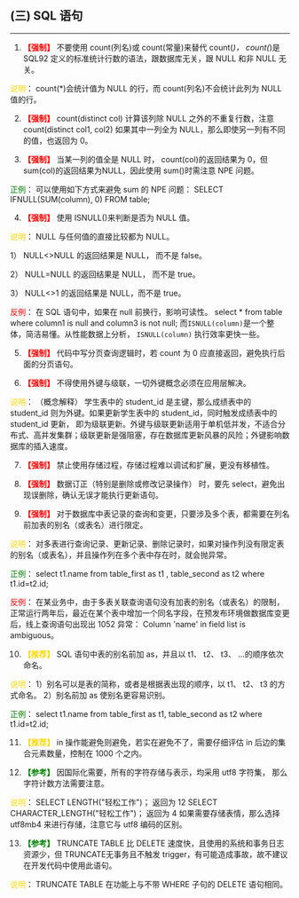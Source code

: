 ## (三) SQL 语句

---

1. **<font color=#FF0000>【强制】</font>**  不要使用 count(列名)或 count(常量)来替代 count(*)， count(*)是 SQL92 定义的标准统计行数的语法，跟数据库无关，跟 NULL 和非 NULL 无关。

<font color=#FFD700>说明</font>： count(*)会统计值为 NULL 的行，而 count(列名)不会统计此列为 NULL 值的行。


2. **<font color=#FF0000>【强制】</font>** count(distinct col) 计算该列除 NULL 之外的不重复行数，注意 count(distinct col1, col2) 如果其中一列全为 NULL，那么即使另一列有不同的值，也返回为 0。


3. **<font color=#FF0000>【强制】</font>**  当某一列的值全是 NULL 时， count(col)的返回结果为 0，但 sum(col)的返回结果为NULL，因此使用 sum()时需注意 NPE 问题。

<font color=#008000>正例</font>： 可以使用如下方式来避免 sum 的 NPE 问题： SELECT IFNULL(SUM(column), 0) FROM table;


4. **<font color=#FF0000>【强制】</font>**  使用 ISNULL()来判断是否为 NULL 值。

<font color=#FFD700>说明</font>： NULL 与任何值的直接比较都为 NULL。

1） NULL<>NULL 的返回结果是 NULL， 而不是 false。

2） NULL=NULL 的返回结果是 NULL， 而不是 true。

3） NULL<>1 的返回结果是 NULL，而不是 true。

<font color=#FF0000>反例</font>： 在 SQL 语句中，如果在 null 前换行，影响可读性。 select * from table where column1 is null and column3 is not null; 而`ISNULL(column)`是一个整体，简洁易懂。从性能数据上分析， `ISNULL(column)` 执行效率更快一些。


5. **<font color=#FF0000>【强制】</font>**  代码中写分页查询逻辑时，若 count 为 0 应直接返回，避免执行后面的分页语句。


6. **<font color=#FF0000>【强制】</font>**  不得使用外键与级联，一切外键概念必须在应用层解决。

<font color=#FFD700>说明</font>： （概念解释） 学生表中的 student_id 是主键，那么成绩表中的 student_id 则为外键。如果更新学生表中的 student_id，同时触发成绩表中的 student_id 更新， 即为级联更新。外键与级联更新适用于单机低并发，不适合分布式、高并发集群；级联更新是强阻塞，存在数据库更新风暴的风险；外键影响数据库的插入速度。


7. **<font color=#FF0000>【强制】</font>**  禁止使用存储过程，存储过程难以调试和扩展，更没有移植性。


8. **<font color=#FF0000>【强制】</font>**  数据订正（特别是删除或修改记录操作） 时，要先 select，避免出现误删除，确认无误才能执行更新语句。


9. **<font color=#FF0000>【强制】</font>**  对于数据库中表记录的查询和变更，只要涉及多个表，都需要在列名前加表的别名（或表名）进行限定。

<font color=#FFD700>说明</font>： 对多表进行查询记录、更新记录、删除记录时，如果对操作列没有限定表的别名（或表名），并且操作列在多个表中存在时，就会抛异常。

<font color=#008000>正例</font>： select t1.name from table_first as t1 , table_second as t2 where t1.id=t2.id;

<font color=#FF0000>反例</font>： 在某业务中，由于多表关联查询语句没有加表的别名（或表名）的限制，正常运行两年后，最近在某个表中增加一个同名字段，在预发布环境做数据库变更后，线上查询语句出现出 1052 异常： Column 'name' in field list is ambiguous。


10. **<font COLOR=#FFD700>【推荐】</font>** SQL 语句中表的别名前加 as，并且以 t1、 t2、 t3、 ...的顺序依次命名。

<font color=#FFD700>说明</font>： 1）别名可以是表的简称，或者是根据表出现的顺序，以 t1、 t2、 t3 的方式命名。 2）别名前加 as 使别名更容易识别。

<font color=#008000>正例</font>： select t1.name from table_first as t1, table_second as t2 where t1.id=t2.id;


11. **<font COLOR=#FFD700>【推荐】</font>** in 操作能避免则避免，若实在避免不了，需要仔细评估 in 后边的集合元素数量，控制在 1000 个之内。


12.  **<font color=#008000>【参考】</font>** 因国际化需要，所有的字符存储与表示，均采用 utf8 字符集， 那么字符计数方法需要注意。

<font color=#FFD700>说明</font>：
SELECT LENGTH("轻松工作")； 返回为 12
SELECT CHARACTER_LENGTH("轻松工作")； 返回为 4
如果需要存储表情，那么选择 utf8mb4 来进行存储，注意它与 utf8 编码的区别。


13.  **<font color=#008000>【参考】</font>** TRUNCATE TABLE 比 DELETE 速度快，且使用的系统和事务日志资源少，但 TRUNCATE无事务且不触发 trigger，有可能造成事故，故不建议在开发代码中使用此语句。

<font color=#FFD700>说明</font>： TRUNCATE TABLE 在功能上与不带 WHERE 子句的 DELETE 语句相同。